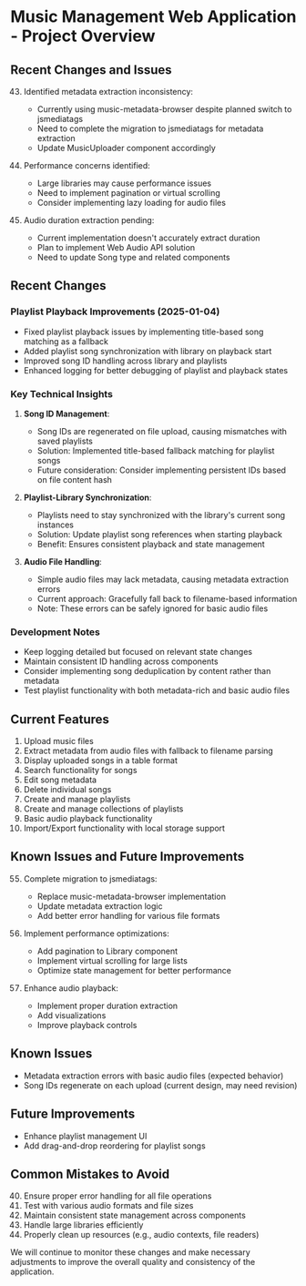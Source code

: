 # Music Management Web Application - Project Overview

## Recent Changes and Issues

43. Identified metadata extraction inconsistency:
    - Currently using music-metadata-browser despite planned switch to jsmediatags
    - Need to complete the migration to jsmediatags for metadata extraction
    - Update MusicUploader component accordingly

44. Performance concerns identified:
    - Large libraries may cause performance issues
    - Need to implement pagination or virtual scrolling
    - Consider implementing lazy loading for audio files

45. Audio duration extraction pending:
    - Current implementation doesn't accurately extract duration
    - Plan to implement Web Audio API solution
    - Need to update Song type and related components

## Recent Changes

### Playlist Playback Improvements (2025-01-04)
- Fixed playlist playback issues by implementing title-based song matching as a fallback
- Added playlist song synchronization with library on playback start
- Improved song ID handling across library and playlists
- Enhanced logging for better debugging of playlist and playback states

### Key Technical Insights
1. **Song ID Management**:
   - Song IDs are regenerated on file upload, causing mismatches with saved playlists
   - Solution: Implemented title-based fallback matching for playlist songs
   - Future consideration: Consider implementing persistent IDs based on file content hash

2. **Playlist-Library Synchronization**:
   - Playlists need to stay synchronized with the library's current song instances
   - Solution: Update playlist song references when starting playback
   - Benefit: Ensures consistent playback and state management

3. **Audio File Handling**:
   - Simple audio files may lack metadata, causing metadata extraction errors
   - Current approach: Gracefully fall back to filename-based information
   - Note: These errors can be safely ignored for basic audio files

### Development Notes
- Keep logging detailed but focused on relevant state changes
- Maintain consistent ID handling across components
- Consider implementing song deduplication by content rather than metadata
- Test playlist functionality with both metadata-rich and basic audio files

## Current Features

1. Upload music files
2. Extract metadata from audio files with fallback to filename parsing
3. Display uploaded songs in a table format
4. Search functionality for songs
5. Edit song metadata
6. Delete individual songs
7. Create and manage playlists
8. Create and manage collections of playlists
9. Basic audio playback functionality
10. Import/Export functionality with local storage support

## Known Issues and Future Improvements

55. Complete migration to jsmediatags:
    - Replace music-metadata-browser implementation
    - Update metadata extraction logic
    - Add better error handling for various file formats

56. Implement performance optimizations:
    - Add pagination to Library component
    - Implement virtual scrolling for large lists
    - Optimize state management for better performance

57. Enhance audio playback:
    - Implement proper duration extraction
    - Add visualizations
    - Improve playback controls

## Known Issues
- Metadata extraction errors with basic audio files (expected behavior)
- Song IDs regenerate on each upload (current design, may need revision)

## Future Improvements
- Enhance playlist management UI
- Add drag-and-drop reordering for playlist songs

## Common Mistakes to Avoid

40. Ensure proper error handling for all file operations
41. Test with various audio formats and file sizes
42. Maintain consistent state management across components
43. Handle large libraries efficiently
44. Properly clean up resources (e.g., audio contexts, file readers)

We will continue to monitor these changes and make necessary adjustments to improve the overall quality and consistency of the application.